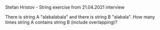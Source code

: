 Stefan Hristov - String exercise from 21.04.2021 interview

There is string A "alabalabala" and there is string B "alabala". How many times string A contains string B (include overlapping)?